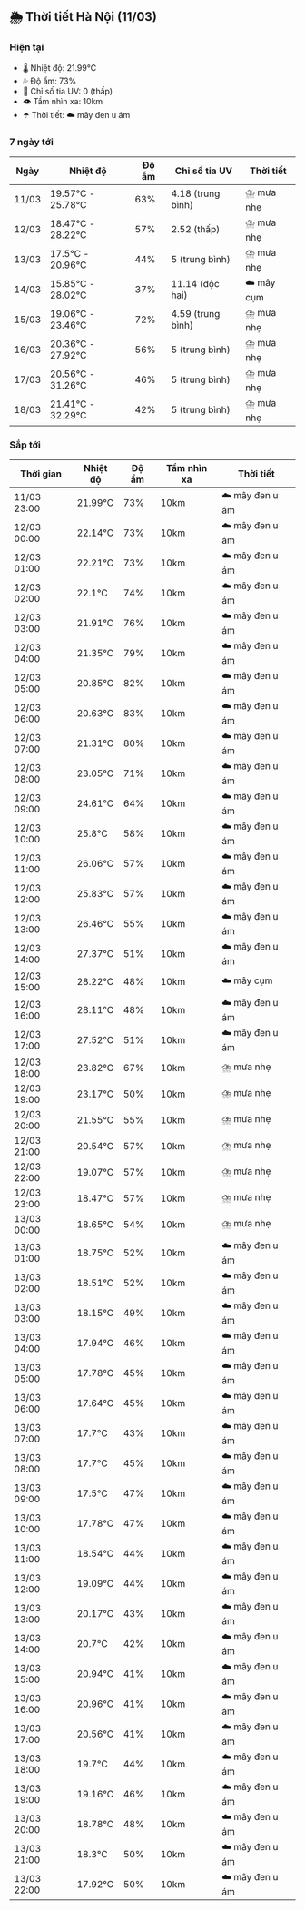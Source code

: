 ## 🌦️ Thời tiết Hà Nội (11/03)

### Hiện tại

- 🌡️ Nhiệt độ: 21.99℃
- 💦 Độ ẩm: 73%
- 🌟 Chỉ số tia UV: 0 (thấp)
- 👁️ Tầm nhìn xa: 10km
- ☂️ Thời tiết: ☁️ mây đen u ám

### 7 ngày tới

| Ngày | Nhiệt độ | Độ ẩm | Chỉ số tia UV | Thời tiết |
| --- | --- | --- | --- | --- |
| 11/03 | 19.57℃ - 25.78℃ | 63% | 4.18 (trung bình) | ⛈️ mưa nhẹ |
| 12/03 | 18.47℃ - 28.22℃ | 57% | 2.52 (thấp) | ⛈️ mưa nhẹ |
| 13/03 | 17.5℃ - 20.96℃ | 44% | 5 (trung bình) | ⛈️ mưa nhẹ |
| 14/03 | 15.85℃ - 28.02℃ | 37% | 11.14 (độc hại) | ☁️ mây cụm |
| 15/03 | 19.06℃ - 23.46℃ | 72% | 4.59 (trung bình) | ⛈️ mưa nhẹ |
| 16/03 | 20.36℃ - 27.92℃ | 56% | 5 (trung bình) | ⛈️ mưa nhẹ |
| 17/03 | 20.56℃ - 31.26℃ | 46% | 5 (trung bình) | ⛈️ mưa nhẹ |
| 18/03 | 21.41℃ - 32.29℃ | 42% | 5 (trung bình) | ⛈️ mưa nhẹ |

### Sắp tới

| Thời gian | Nhiệt độ | Độ ẩm | Tầm nhìn xa | Thời tiết |
| --- | --- | --- | --- | --- |
| 11/03 23:00 | 21.99℃ | 73% | 10km | ☁️ mây đen u ám |
| 12/03 00:00 | 22.14℃ | 73% | 10km | ☁️ mây đen u ám |
| 12/03 01:00 | 22.21℃ | 73% | 10km | ☁️ mây đen u ám |
| 12/03 02:00 | 22.1℃ | 74% | 10km | ☁️ mây đen u ám |
| 12/03 03:00 | 21.91℃ | 76% | 10km | ☁️ mây đen u ám |
| 12/03 04:00 | 21.35℃ | 79% | 10km | ☁️ mây đen u ám |
| 12/03 05:00 | 20.85℃ | 82% | 10km | ☁️ mây đen u ám |
| 12/03 06:00 | 20.63℃ | 83% | 10km | ☁️ mây đen u ám |
| 12/03 07:00 | 21.31℃ | 80% | 10km | ☁️ mây đen u ám |
| 12/03 08:00 | 23.05℃ | 71% | 10km | ☁️ mây đen u ám |
| 12/03 09:00 | 24.61℃ | 64% | 10km | ☁️ mây đen u ám |
| 12/03 10:00 | 25.8℃ | 58% | 10km | ☁️ mây đen u ám |
| 12/03 11:00 | 26.06℃ | 57% | 10km | ☁️ mây đen u ám |
| 12/03 12:00 | 25.83℃ | 57% | 10km | ☁️ mây đen u ám |
| 12/03 13:00 | 26.46℃ | 55% | 10km | ☁️ mây đen u ám |
| 12/03 14:00 | 27.37℃ | 51% | 10km | ☁️ mây đen u ám |
| 12/03 15:00 | 28.22℃ | 48% | 10km | ☁️ mây cụm |
| 12/03 16:00 | 28.11℃ | 48% | 10km | ☁️ mây đen u ám |
| 12/03 17:00 | 27.52℃ | 51% | 10km | ☁️ mây đen u ám |
| 12/03 18:00 | 23.82℃ | 67% | 10km | ⛈️ mưa nhẹ |
| 12/03 19:00 | 23.17℃ | 50% | 10km | ⛈️ mưa nhẹ |
| 12/03 20:00 | 21.55℃ | 55% | 10km | ⛈️ mưa nhẹ |
| 12/03 21:00 | 20.54℃ | 57% | 10km | ⛈️ mưa nhẹ |
| 12/03 22:00 | 19.07℃ | 57% | 10km | ⛈️ mưa nhẹ |
| 12/03 23:00 | 18.47℃ | 57% | 10km | ⛈️ mưa nhẹ |
| 13/03 00:00 | 18.65℃ | 54% | 10km | ⛈️ mưa nhẹ |
| 13/03 01:00 | 18.75℃ | 52% | 10km | ☁️ mây đen u ám |
| 13/03 02:00 | 18.51℃ | 52% | 10km | ☁️ mây đen u ám |
| 13/03 03:00 | 18.15℃ | 49% | 10km | ☁️ mây đen u ám |
| 13/03 04:00 | 17.94℃ | 46% | 10km | ☁️ mây đen u ám |
| 13/03 05:00 | 17.78℃ | 45% | 10km | ☁️ mây đen u ám |
| 13/03 06:00 | 17.64℃ | 45% | 10km | ☁️ mây đen u ám |
| 13/03 07:00 | 17.7℃ | 43% | 10km | ☁️ mây đen u ám |
| 13/03 08:00 | 17.7℃ | 45% | 10km | ☁️ mây đen u ám |
| 13/03 09:00 | 17.5℃ | 47% | 10km | ☁️ mây đen u ám |
| 13/03 10:00 | 17.78℃ | 47% | 10km | ☁️ mây đen u ám |
| 13/03 11:00 | 18.54℃ | 44% | 10km | ☁️ mây đen u ám |
| 13/03 12:00 | 19.09℃ | 44% | 10km | ☁️ mây đen u ám |
| 13/03 13:00 | 20.17℃ | 43% | 10km | ☁️ mây đen u ám |
| 13/03 14:00 | 20.7℃ | 42% | 10km | ☁️ mây đen u ám |
| 13/03 15:00 | 20.94℃ | 41% | 10km | ☁️ mây đen u ám |
| 13/03 16:00 | 20.96℃ | 41% | 10km | ☁️ mây đen u ám |
| 13/03 17:00 | 20.56℃ | 41% | 10km | ☁️ mây đen u ám |
| 13/03 18:00 | 19.7℃ | 44% | 10km | ☁️ mây đen u ám |
| 13/03 19:00 | 19.16℃ | 46% | 10km | ☁️ mây đen u ám |
| 13/03 20:00 | 18.78℃ | 48% | 10km | ☁️ mây đen u ám |
| 13/03 21:00 | 18.3℃ | 50% | 10km | ☁️ mây đen u ám |
| 13/03 22:00 | 17.92℃ | 50% | 10km | ☁️ mây đen u ám |
